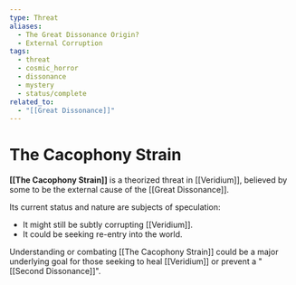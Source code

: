```yaml
---
type: Threat
aliases:
  - The Great Dissonance Origin?
  - External Corruption
tags:
  - threat
  - cosmic_horror
  - dissonance
  - mystery
  - status/complete
related_to:
  - "[[Great Dissonance]]"
---
```

# The Cacophony Strain

**[[The Cacophony Strain]]** is a theorized threat in [[Veridium]], believed by some to be the external cause of the [[Great Dissonance]].

Its current status and nature are subjects of speculation:
* It might still be subtly corrupting [[Veridium]].
* It could be seeking re-entry into the world.

Understanding or combating [[The Cacophony Strain]] could be a major underlying goal for those seeking to heal [[Veridium]] or prevent a "[[Second Dissonance]]".